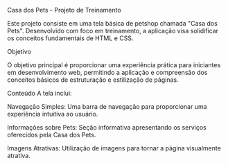 Casa dos Pets - Projeto de Treinamento

Este projeto consiste em uma tela básica de petshop chamada "Casa dos Pets". Desenvolvido com foco em treinamento, a aplicação visa solidificar os conceitos fundamentais de HTML e CSS.

Objetivo

O objetivo principal é proporcionar uma experiência prática para iniciantes em desenvolvimento web, permitindo a aplicação e compreensão dos conceitos básicos de estruturação e estilização de páginas.

Conteúdo
A tela inclui:

Navegação Simples: Uma barra de navegação para proporcionar uma experiência intuitiva ao usuário.

Informações sobre Pets: Seção informativa apresentando os serviços oferecidos pela Casa dos Pets.

Imagens Atrativas: Utilização de imagens para tornar a página visualmente atrativa.
